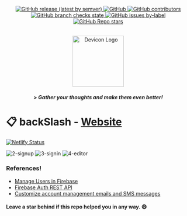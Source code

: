 <p align="center">
    <a href="https://github.com/ksalokya/backSlash/releases">
        <img alt="GitHub release (latest by semver)" src="https://img.shields.io/github/v/release/ksalokya/backSlash?color=%2360be86&label=Latest%20release&style=for-the-badge&sort=semver">
    </a>
    <a href="/LICENSE">
        <img alt="GitHub" src="https://img.shields.io/github/license/ksalokya/backSlash?color=%2360be86&style=for-the-badge">
    </a>
    <a href="https://github.com/ksalokya/backSlash/graphs/contributors">
        <img alt="GitHub contributors" src="https://img.shields.io/github/contributors-anon/ksalokya/backSlash?color=%2360be86&style=for-the-badge">
    </a>
    <a href="https://github.com/ksalokya/backSlash/actions">
        <img alt="GitHub branch checks state" src="https://img.shields.io/github/checks-status/ksalokya/backSlash/main?color=%2360be86&style=for-the-badge">
    </a>
    <a href="https://github.com/ksalokya/backSlash/issues?q=is%3Aopen+is%3Aissue+label%3Arequest%3Aicon">
        <img alt="GitHub issues by-label" src="https://img.shields.io/github/issues/ksalokya/backSlash/request:icon?color=%2360be86&label=feature%20requests&style=for-the-badge">
    </a>
    <a href="https://github.com/ksalokya/backSlash/stargazers">
        <img alt="GitHub Repo stars" src="https://img.shields.io/github/stars/ksalokya/backSlash?color=%2360be86&label=github%20stars&style=for-the-badge">
    </a>
</p>
<br />

<div align="center">
    <a href="https://github.com/ksalokya/backSlash">
        <img src="https://user-images.githubusercontent.com/72447529/221115136-f72b9cf5-3728-4800-b1b5-222762123328.png" alt="Devicon Logo" height="140" />
    </a>
    <h5 align="center">>
         Gather your thoughts and make them even better!
    </h5>
</div>


# 📋 backSlash - [Website](https://backslash.netlify.app)
[![Netlify Status](https://api.netlify.com/api/v1/badges/a8c8fb9d-8e54-4b74-bdd6-d8026d03be7c/deploy-status)](https://app.netlify.com/sites/backslash/deploys)

![2-signup](https://user-images.githubusercontent.com/72447529/221114795-24081511-3683-476d-a121-8bf381e38779.png)
![3-signin](https://user-images.githubusercontent.com/72447529/221114800-ff6dca39-6bcc-43ed-8be8-dca282e9408e.png)
![4-editor](https://user-images.githubusercontent.com/72447529/221114802-49c785cb-81ea-4437-8f1b-ac9746b16da0.jpg)

### References!

- [Manage Users in Firebase](https://firebase.google.com/docs/auth/web/manage-users)
- [Firebase Auth REST API ](https://firebase.google.com/docs/reference/rest/auth)
- [Customize account management emails and SMS messages](https://support.google.com/firebase/answer/7000714?hl=en)

#### Leave a star behind if this repo helped you in any way. 😄

